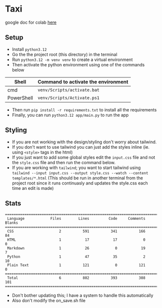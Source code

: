 # Taxi

google doc for colab [here](https://docs.google.com/document/d/16MatLfGRMtWJo0qkBZWX8G26LG9UnQbqBwFqu-p9o4s/edit?usp=sharing)

## Setup

- Install `python3.12` 
- Go the the project root (this directory) in the terminal
- Run `python3.12 -m venv venv` to create a virtual environment
- Then activate the python environment using one of the commands below

| Shell      | Command to activate the environment |
| ---------- | ----------------------------------- |
| cmd        | `venv/Scripts/activate.bat`         |
| PowerShell | `venv/Scripts/Activate.ps1`         |

- Then run `pip install -r requirements.txt` to install all the requirements
- Finally, you can run `python3.12 app/main.py` to run the app

## Styling
- If you are not working with the design/styling don't worry about tailwind.
- If you don't want to use tailwind you can just add the styles inline (ie. using `<style>` tags in the html)
- If you just want to add some global styles edit the `input.css` file and not the `style.css` file and then run the command below.
- If you are working with `tailwind`; you want to start tailwind using `tailwind --input input.css --output style.css --watch --content templates/*.html` (This should be run in another terminal from the project root since it runs continuasly and updates the style.css each time an edit is made)

## Stats

```
===============================================================================
 Language            Files        Lines         Code     Comments       Blanks
===============================================================================
 CSS                     2          591          341          166           84
 HTML                    1           17           17            0            0
 Markdown                1           26            0           19            7
 Python                  1           47           35            2           10
 Plain Text              1          121            0          121            0
===============================================================================
 Total                   6          802          393          308          101
===============================================================================
```

- Don't bother updating this; I have a system to handle this automatically
- Also don't modify the on_save.sh file